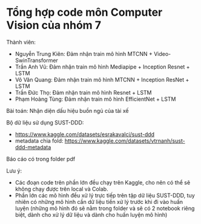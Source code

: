 # Tổng hợp code môn Computer Vision của nhóm 7
Thành viên:
- Nguyễn Trung Kiên: Đảm nhận train mô hình MTCNN + Video-SwinTransformer
- Trần Anh Vũ: Đảm nhận train mô hình Mediapipe + Inception Resnet + LSTM
- Võ Văn Quang: Đảm nhận train mô hình MTCNN + Inception ResNet + LSTM
- Trần Đức Thọ: Đảm nhận train mô hình Resnet + LSTM
- Phạm Hoàng Tùng: Đảm nhận train mô hình EfficientNet + LSTM

Bài toán: Nhận diện dấu hiệu buồn ngủ của tài xế

Bộ dữ liệu sử dụng SUST-DDD: 
- https://www.kaggle.com/datasets/esrakavalci/sust-ddd
- metadata chia fold: https://www.kaggle.com/datasets/vtrnanh/sust-ddd-metadata

Báo cáo có trong folder pdf

Lưu ý: 
- Các đoạn code trên phần lớn đều chạy trên Kaggle, cho nên có thể sẽ không chạy được trên local và Colab.
- Phần lớn các mô hình đều xử lý trực tiếp trên tập dữ liệu SUST-DDD, tuy nhiên có những mô hình cần dữ liệu tiền xử lý trước khi đi vào huấn luyện (những mô hình đó sẽ nằm trong folder và sẽ có 2 notebook riêng biệt, dành cho xử lý dữ liệu và dành cho huấn luyện mô hình)